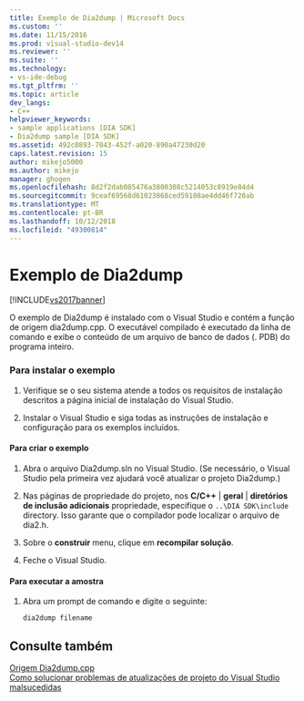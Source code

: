 ```yaml
---
title: Exemplo de Dia2dump | Microsoft Docs
ms.custom: ''
ms.date: 11/15/2016
ms.prod: visual-studio-dev14
ms.reviewer: ''
ms.suite: ''
ms.technology:
- vs-ide-debug
ms.tgt_pltfrm: ''
ms.topic: article
dev_langs:
- C++
helpviewer_keywords:
- sample applications [DIA SDK]
- Dia2dump sample [DIA SDK]
ms.assetid: 492c0893-7043-452f-a020-890a47230d20
caps.latest.revision: 15
author: mikejo5000
ms.author: mikejo
manager: ghogen
ms.openlocfilehash: 8d2f2dab085476a3800308c5214053c8919e84d4
ms.sourcegitcommit: 9ceaf69568d61023868ced59108ae4dd46f720ab
ms.translationtype: MT
ms.contentlocale: pt-BR
ms.lasthandoff: 10/12/2018
ms.locfileid: "49300814"
---
```

# <a name="dia2dump-sample"></a>Exemplo de Dia2dump
[!INCLUDE[vs2017banner](../../includes/vs2017banner.md)]

O exemplo de Dia2dump é instalado com o Visual Studio e contém a função de origem dia2dump.cpp. O executável compilado é executado da linha de comando e exibe o conteúdo de um arquivo de banco de dados (. PDB) do programa inteiro.  
  
### <a name="to-install-the-sample"></a>Para instalar o exemplo  
  
1.  Verifique se o seu sistema atende a todos os requisitos de instalação descritos a página inicial de instalação do Visual Studio.  
  
2.  Instalar o Visual Studio e siga todas as instruções de instalação e configuração para os exemplos incluídos.  
  
#### <a name="to-build-the-sample"></a>Para criar o exemplo  
  
1.  Abra o arquivo Dia2dump.sln no Visual Studio. (Se necessário, o Visual Studio pela primeira vez ajudará você atualizar o projeto Dia2dump.)  
  
2.  Nas páginas de propriedade do projeto, nos **C/C++** &#124; **geral** &#124; **diretórios de inclusão adicionais** propriedade, especifique o `..\DIA SDK\include` directory. Isso garante que o compilador pode localizar o arquivo de dia2.h.  
  
3.  Sobre o **construir** menu, clique em **recompilar solução**.  
  
4.  Feche o Visual Studio.  
  
#### <a name="to-run-the-sample"></a>Para executar a amostra  
  
1.  Abra um prompt de comando e digite o seguinte:  
  
    ```  
    dia2dump filename  
    ```  
  
## <a name="see-also"></a>Consulte também  
 [Origem Dia2dump.cpp](../../debugger/debug-interface-access/dia2dump-cpp-source-file.md)   
 [Como solucionar problemas de atualizações de projeto do Visual Studio malsucedidas](../../porting/how-to-troubleshoot-unsuccessful-visual-studio-project-upgrades.md)




